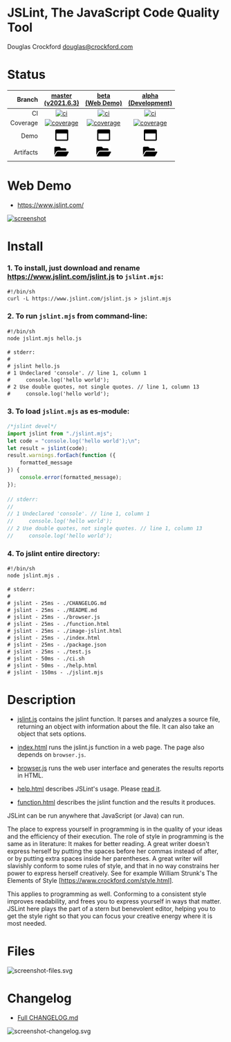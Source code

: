 # JSLint, The JavaScript Code Quality Tool

Douglas Crockford
douglas@crockford.com

# Status
| Branch | [master<br>(v2021.6.3)](https://github.com/jslint-org/jslint/tree/master) | [beta<br>(Web Demo)](https://github.com/jslint-org/jslint/tree/beta) | [alpha<br>(Development)](https://github.com/jslint-org/jslint/tree/alpha) |
|--:|:--:|:--:|:--:|
| CI | [![ci](https://github.com/jslint-org/jslint/actions/workflows/ci.yml/badge.svg?branch=master)](https://github.com/jslint-org/jslint/actions?query=branch%3Amaster) | [![ci](https://github.com/jslint-org/jslint/actions/workflows/ci.yml/badge.svg?branch=beta)](https://github.com/jslint-org/jslint/actions?query=branch%3Abeta) | [![ci](https://github.com/jslint-org/jslint/actions/workflows/ci.yml/badge.svg?branch=alpha)](https://github.com/jslint-org/jslint/actions?query=branch%3Aalpha) |
| Coverage | [![coverage](https://jslint-org.github.io/jslint/branch-alpha/.build/coverage/coverage-badge.svg)](https://jslint-org.github.io/jslint/branch-alpha/.build/coverage/index.html) | [![coverage](https://jslint-org.github.io/jslint/branch-alpha/.build/coverage/coverage-badge.svg)](https://jslint-org.github.io/jslint/branch-alpha/.build/coverage/index.html) | [![coverage](https://jslint-org.github.io/jslint/branch-alpha/.build/coverage/coverage-badge.svg)](https://jslint-org.github.io/jslint/branch-alpha/.build/coverage/index.html) |
| Demo | [<img src="image-window-maximize-regular.svg" height="30">](https://jslint-org.github.io/jslint/branch-alpha/index.html) | [<img src="image-window-maximize-regular.svg" height="30">](https://jslint-org.github.io/jslint/branch-alpha/index.html) | [<img src="image-window-maximize-regular.svg" height="30">](https://jslint-org.github.io/jslint/branch-alpha/index.html) |
| Artifacts | [<img src="image-folder-open-solid.svg" height="30">](https://github.com/jslint-org/jslint/tree/gh-pages/branch-alpha/.build) | [<img src="image-folder-open-solid.svg" height="30">](https://github.com/jslint-org/jslint/tree/gh-pages/branch-alpha/.build) | [<img src="image-folder-open-solid.svg" height="30">](https://github.com/jslint-org/jslint/tree/gh-pages/branch-alpha/.build) |

# Web Demo
- https://www.jslint.com/

[![screenshot](https://jslint-org.github.io/jslint/branch-alpha/.build/screenshot-browser-_2fjslint_2fbranch-beta_2findex.html.png)](https://jslint-org.github.io/jslint/index.html)

# Install
### 1. To install, just download and rename https://www.jslint.com/jslint.js to `jslint.mjs`:
```shell
#!/bin/sh
curl -L https://www.jslint.com/jslint.js > jslint.mjs
```

### 2. To run `jslint.mjs` from command-line:
```shell
#!/bin/sh
node jslint.mjs hello.js

# stderr:
#
# jslint hello.js
# 1 Undeclared 'console'. // line 1, column 1
#     console.log('hello world');
# 2 Use double quotes, not single quotes. // line 1, column 13
#     console.log('hello world');
```

### 3. To load `jslint.mjs` as es-module:
```javascript
/*jslint devel*/
import jslint from "./jslint.mjs";
let code = "console.log('hello world');\n";
let result = jslint(code);
result.warnings.forEach(function ({
    formatted_message
}) {
    console.error(formatted_message);
});

// stderr:
//
// 1 Undeclared 'console'. // line 1, column 1
//     console.log('hello world');
// 2 Use double quotes, not single quotes. // line 1, column 13
//     console.log('hello world');
```

### 4. To jslint entire directory:
```shell
#!/bin/sh
node jslint.mjs .

# stderr:
#
# jslint - 25ms - ./CHANGELOG.md
# jslint - 25ms - ./README.md
# jslint - 25ms - ./browser.js
# jslint - 25ms - ./function.html
# jslint - 25ms - ./image-jslint.html
# jslint - 25ms - ./index.html
# jslint - 25ms - ./package.json
# jslint - 25ms - ./test.js
# jslint - 50ms - ./ci.sh
# jslint - 50ms - ./help.html
# jslint - 150ms - ./jslint.mjs
```

# Description
- [jslint.js](jslint.js) contains the jslint function. It parses and analyzes a source file, returning an object with information about the file. It can also take an object that sets options.

- [index.html](index.html) runs the jslint.js function in a web page. The page also depends on `browser.js`.

- [browser.js](browser.js) runs the web user interface and generates the results reports in HTML.

- [help.html](help.html) describes JSLint's usage. Please [read it](https://jslint-org.github.io/jslint/help.html).

- [function.html](function.html) describes the jslint function and the results it produces.

JSLint can be run anywhere that JavaScript (or Java) can run.

The place to express yourself in programming is in the quality of your ideas and
the efficiency of their execution. The role of style in programming is the same
as in literature: It makes for better reading. A great writer doesn't express
herself by putting the spaces before her commas instead of after, or by putting
extra spaces inside her parentheses. A great writer will slavishly conform to
some rules of style, and that in no way constrains her power to express herself
creatively. See for example William Strunk's The Elements of Style
[https://www.crockford.com/style.html].

This applies to programming as well. Conforming to a consistent style improves
readability, and frees you to express yourself in ways that matter. JSLint here
plays the part of a stern but benevolent editor, helping you to get the style
right so that you can focus your creative energy where it is most needed.

# Files
![screenshot-files.svg](https://jslint-org.github.io/jslint/branch-alpha/.build/screenshot-files.svg)

# Changelog
- [Full CHANGELOG.md](CHANGELOG.md)

![screenshot-changelog.svg](https://jslint-org.github.io/jslint/branch-alpha/.build/screenshot-changelog.svg)

